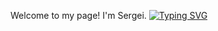 Welcome to my page!
I'm Sergei. [![Typing SVG](https://readme-typing-svg.herokuapp.com?color=%2336BCF7&lines=QA+Engineer+Minsk)](https://git.io/typing-svg)
